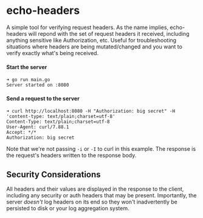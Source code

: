 # echo-headers

A simple tool for verifying request headers. As the name implies, echo-headers will repond with the set of request headers it received, including anything sensitive like Authorization, etc. Useful for troubleshooting situations where headers are being mutated/changed and you want to verify exactly what's being received.

#### Start the server
```
➜ go run main.go
Server started on :8080
```

#### Send a request to the server
```
➜ curl http://localhost:8080 -H "Authorization: big secret" -H 'content-type: text/plain;charset=utf-8'
Content-Type: text/plain;charset=utf-8
User-Agent: curl/7.88.1
Accept: */*
Authorization: big secret
```

Note that we're not passing `-i` or `-I` to curl in this example. The response is the request's headers written to the response body.

## Security Considerations

All headers and their values are displayed in the response to the client, including any security or auth headers that may be present. Importantly, the server _doesn't_ log headers on its end so they won't inadvertently be persisted to disk or your log aggregation system.